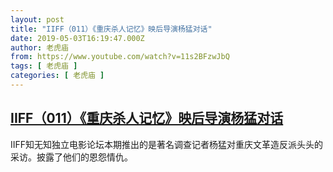 ```yaml
---
layout: post
title: "IIFF（011）《重庆杀人记忆》映后导演杨猛对话"
date: 2019-05-03T16:19:47.000Z
author: 老虎庙
from: https://www.youtube.com/watch?v=11s2BFzwJbQ
tags: [ 老虎庙 ]
categories: [ 老虎庙 ]
---
```

<!--1556900387000-->
[IIFF（011）《重庆杀人记忆》映后导演杨猛对话](https://www.youtube.com/watch?v=11s2BFzwJbQ)
------

<div>
IIFF知无知独立电影论坛本期推出的是著名调查记者杨猛对重庆文革造反派头头的采访。披露了他们的恩怨情仇。
</div>
